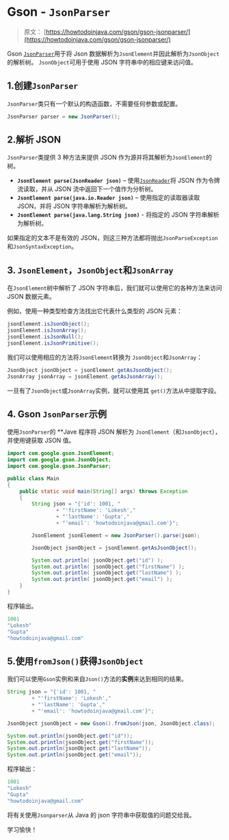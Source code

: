 # Gson - `JsonParser`

> 原文： [https://howtodoinjava.com/gson/gson-jsonparser/](https://howtodoinjava.com/gson/gson-jsonparser/)

Gson [`JsonParser`](https://static.javadoc.io/com.google.code.gson/gson/2.8.5/com/google/gson/JsonParser.html)用于将 Json 数据解析为`JsonElement`并因此解析为`JsonObject`的解析树。 `JsonObject`可用于使用 JSON 字符串中的相应键来访问值。

## 1.创建`JsonParser`

`JsonParser`类只有一个默认的构造函数，不需要任何参数或配置。

```java
JsonParser parser = new JsonParser();
```

## 2.解析 JSON

`JsonParser`类提供 3 种方法来提供 JSON 作为源并将其解析为`JsonElement`的树。

*   **`JsonElement parse(JsonReader json)`** – 使用[`JsonReader`](https://howtodoinjava.com/gson/jsonreader-streaming-json-parser/)将 JSON 作为令牌流读取，并从 JSON 流中返回下一个值作为分析树。
*   **`JsonElement parse(java.io.Reader json)`** – 使用指定的读取器读取 JSON，并将 JSON 字符串解析为解析树。
*   **`JsonElement parse(java.lang.String json)`** - 将指定的 JSON 字符串解析为解析树。

如果指定的文本不是有效的 JSON，则这三种方法都将抛出`JsonParseException`和`JsonSyntaxException`。

## 3\. `JsonElement`，`JsonObject`和`JsonArray`

在`JsonElement`树中解析了 JSON 字符串后，我们就可以使用它的各种方法来访问 JSON 数据元素。

例如，使用一种类型检查方法找出它代表什么类型的 JSON 元素：

```java
jsonElement.isJsonObject();
jsonElement.isJsonArray();
jsonElement.isJsonNull();
jsonElement.isJsonPrimitive();
```

我们可以使用相应的方法将`JsonElement`转换为 `JsonObject`和`JsonArray`：

```java
JsonObject jsonObject = jsonElement.getAsJsonObject();
JsonArray jsonArray = jsonElement.getAsJsonArray();
```

一旦有了`JsonObject`或`JsonArray`实例，就可以使用其 `get()`方法从中提取字段。

## 4\. Gson `JsonParser`示例

使用`JsonParser`的 **Jave 程序将 JSON 解析为 `JsonElement`（和`JsonObject`），并使用键获取 JSON 值。

```java
import com.google.gson.JsonElement;
import com.google.gson.JsonObject;
import com.google.gson.JsonParser;

public class Main 
{
	public static void main(String[] args) throws Exception 
	{
		String json = "{'id': 1001, " 
				+ "'firstName': 'Lokesh'," 
				+ "'lastName': 'Gupta',"
				+ "'email': 'howtodoinjava@gmail.com'}";

		JsonElement jsonElement = new JsonParser().parse(json);

		JsonObject jsonObject = jsonElement.getAsJsonObject();

		System.out.println( jsonObject.get("id") );
		System.out.println( jsonObject.get("firstName") );
		System.out.println( jsonObject.get("lastName") );
		System.out.println( jsonObject.get("email") );
	}
}

```

程序输出。

```java
1001
"Lokesh"
"Gupta"
"howtodoinjava@gmail.com"

```

## 5.使用`fromJson()`获得`JsonObject`

我们可以使用`Gson`实例和来自`Json()`方法的**实例**来达到相同的结果。

```java
String json = "{'id': 1001, " 
		+ "'firstName': 'Lokesh'," 
		+ "'lastName': 'Gupta',"
		+ "'email': 'howtodoinjava@gmail.com'}";

JsonObject jsonObject = new Gson().fromJson(json, JsonObject.class);

System.out.println(jsonObject.get("id"));
System.out.println(jsonObject.get("firstName"));
System.out.println(jsonObject.get("lastName"));
System.out.println(jsonObject.get("email"));

```

程序输出：

```java
1001
"Lokesh"
"Gupta"
"howtodoinjava@gmail.com"

```

将有关使用`Jsonparser`从 Java 的 json 字符串中获取值的问题交给我。

学习愉快！